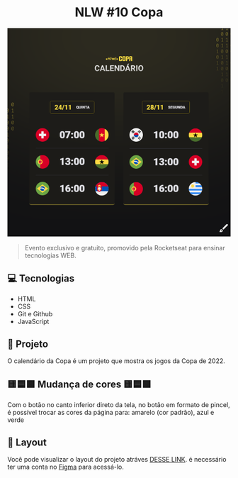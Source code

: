 <h1 align="center"> NLW #10 Copa </h1>
<p align="center"> 
<img alt="calendario da copa" src="./.github/preview.png">
</p>

> Evento exclusivo e gratuito, promovido pela Rocketseat para ensinar tecnologias WEB.


## 💻 Tecnologias 
- HTML
- CSS
- Git e Github
- JavaScript

## 📁 Projeto

O calendário da Copa é um projeto que mostra os jogos da Copa de 2022.

## 🟨🟦🟩 Mudança de cores 🟨🟦🟩

Com o botão no canto inferior direto da tela, no botão em formato de pincel, é possível trocar as cores da página para: amarelo (cor padrão), azul e verde

## 📐 Layout

Você pode visualizar o layout do projeto atráves [DESSE LINK](https://www.figma.com/file/0vgUMUVlHu8wOycAq38Q61/Calend%C3%A1rio-de-Jogos-(Community)?node-id=122%3A130). é necessário ter uma conta no [Figma](https://figma.com) para acessá-lo.